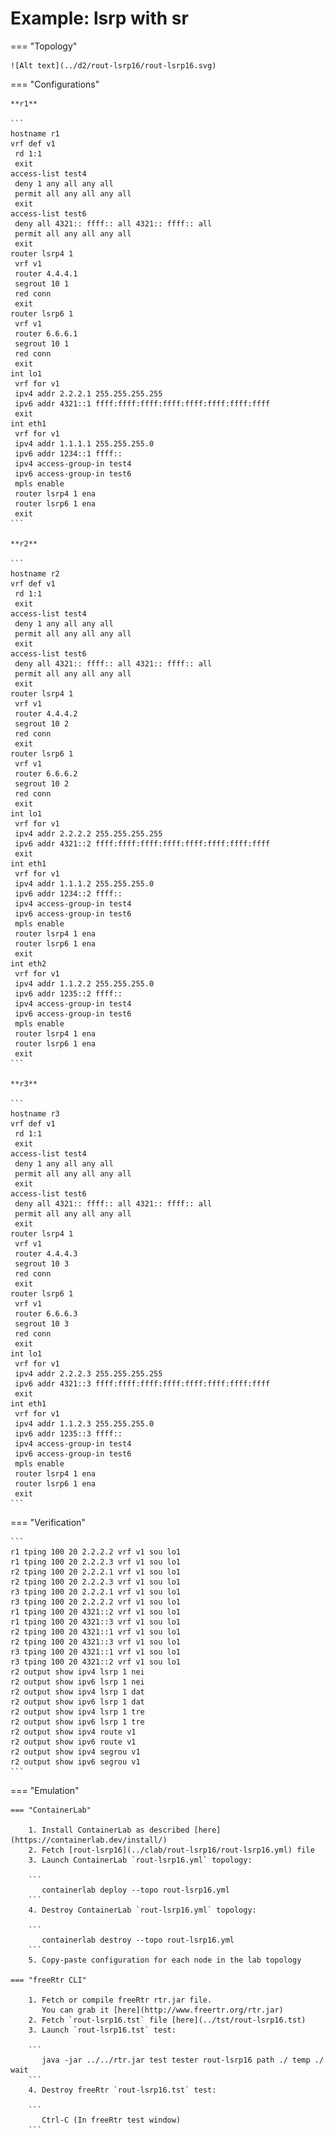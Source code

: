 # Example: lsrp with sr

=== "Topology"

    ![Alt text](../d2/rout-lsrp16/rout-lsrp16.svg)

=== "Configurations"

    **r1**

    ```
    hostname r1
    vrf def v1
     rd 1:1
     exit
    access-list test4
     deny 1 any all any all
     permit all any all any all
     exit
    access-list test6
     deny all 4321:: ffff:: all 4321:: ffff:: all
     permit all any all any all
     exit
    router lsrp4 1
     vrf v1
     router 4.4.4.1
     segrout 10 1
     red conn
     exit
    router lsrp6 1
     vrf v1
     router 6.6.6.1
     segrout 10 1
     red conn
     exit
    int lo1
     vrf for v1
     ipv4 addr 2.2.2.1 255.255.255.255
     ipv6 addr 4321::1 ffff:ffff:ffff:ffff:ffff:ffff:ffff:ffff
     exit
    int eth1
     vrf for v1
     ipv4 addr 1.1.1.1 255.255.255.0
     ipv6 addr 1234::1 ffff::
     ipv4 access-group-in test4
     ipv6 access-group-in test6
     mpls enable
     router lsrp4 1 ena
     router lsrp6 1 ena
     exit
    ```

    **r2**

    ```
    hostname r2
    vrf def v1
     rd 1:1
     exit
    access-list test4
     deny 1 any all any all
     permit all any all any all
     exit
    access-list test6
     deny all 4321:: ffff:: all 4321:: ffff:: all
     permit all any all any all
     exit
    router lsrp4 1
     vrf v1
     router 4.4.4.2
     segrout 10 2
     red conn
     exit
    router lsrp6 1
     vrf v1
     router 6.6.6.2
     segrout 10 2
     red conn
     exit
    int lo1
     vrf for v1
     ipv4 addr 2.2.2.2 255.255.255.255
     ipv6 addr 4321::2 ffff:ffff:ffff:ffff:ffff:ffff:ffff:ffff
     exit
    int eth1
     vrf for v1
     ipv4 addr 1.1.1.2 255.255.255.0
     ipv6 addr 1234::2 ffff::
     ipv4 access-group-in test4
     ipv6 access-group-in test6
     mpls enable
     router lsrp4 1 ena
     router lsrp6 1 ena
     exit
    int eth2
     vrf for v1
     ipv4 addr 1.1.2.2 255.255.255.0
     ipv6 addr 1235::2 ffff::
     ipv4 access-group-in test4
     ipv6 access-group-in test6
     mpls enable
     router lsrp4 1 ena
     router lsrp6 1 ena
     exit
    ```

    **r3**

    ```
    hostname r3
    vrf def v1
     rd 1:1
     exit
    access-list test4
     deny 1 any all any all
     permit all any all any all
     exit
    access-list test6
     deny all 4321:: ffff:: all 4321:: ffff:: all
     permit all any all any all
     exit
    router lsrp4 1
     vrf v1
     router 4.4.4.3
     segrout 10 3
     red conn
     exit
    router lsrp6 1
     vrf v1
     router 6.6.6.3
     segrout 10 3
     red conn
     exit
    int lo1
     vrf for v1
     ipv4 addr 2.2.2.3 255.255.255.255
     ipv6 addr 4321::3 ffff:ffff:ffff:ffff:ffff:ffff:ffff:ffff
     exit
    int eth1
     vrf for v1
     ipv4 addr 1.1.2.3 255.255.255.0
     ipv6 addr 1235::3 ffff::
     ipv4 access-group-in test4
     ipv6 access-group-in test6
     mpls enable
     router lsrp4 1 ena
     router lsrp6 1 ena
     exit
    ```

=== "Verification"

    ```
    r1 tping 100 20 2.2.2.2 vrf v1 sou lo1
    r1 tping 100 20 2.2.2.3 vrf v1 sou lo1
    r2 tping 100 20 2.2.2.1 vrf v1 sou lo1
    r2 tping 100 20 2.2.2.3 vrf v1 sou lo1
    r3 tping 100 20 2.2.2.1 vrf v1 sou lo1
    r3 tping 100 20 2.2.2.2 vrf v1 sou lo1
    r1 tping 100 20 4321::2 vrf v1 sou lo1
    r1 tping 100 20 4321::3 vrf v1 sou lo1
    r2 tping 100 20 4321::1 vrf v1 sou lo1
    r2 tping 100 20 4321::3 vrf v1 sou lo1
    r3 tping 100 20 4321::1 vrf v1 sou lo1
    r3 tping 100 20 4321::2 vrf v1 sou lo1
    r2 output show ipv4 lsrp 1 nei
    r2 output show ipv6 lsrp 1 nei
    r2 output show ipv4 lsrp 1 dat
    r2 output show ipv6 lsrp 1 dat
    r2 output show ipv4 lsrp 1 tre
    r2 output show ipv6 lsrp 1 tre
    r2 output show ipv4 route v1
    r2 output show ipv6 route v1
    r2 output show ipv4 segrou v1
    r2 output show ipv6 segrou v1
    ```

=== "Emulation"

    === "ContainerLab"

        1. Install ContainerLab as described [here](https://containerlab.dev/install/)  
        2. Fetch [rout-lsrp16](../clab/rout-lsrp16/rout-lsrp16.yml) file  
        3. Launch ContainerLab `rout-lsrp16.yml` topology:  

        ```
           containerlab deploy --topo rout-lsrp16.yml  
        ```
        4. Destroy ContainerLab `rout-lsrp16.yml` topology:  

        ```
           containerlab destroy --topo rout-lsrp16.yml  
        ```
        5. Copy-paste configuration for each node in the lab topology

    === "freeRtr CLI"

        1. Fetch or compile freeRtr rtr.jar file.  
           You can grab it [here](http://www.freertr.org/rtr.jar)  
        2. Fetch `rout-lsrp16.tst` file [here](../tst/rout-lsrp16.tst)  
        3. Launch `rout-lsrp16.tst` test:  

        ```
           java -jar ../../rtr.jar test tester rout-lsrp16 path ./ temp ./ wait
        ```
        4. Destroy freeRtr `rout-lsrp16.tst` test:  

        ```
           Ctrl-C (In freeRtr test window)
        ```

